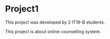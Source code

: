 # Project1

This project was developed by 2 IT19-B students.

This project is about online counselling system.
